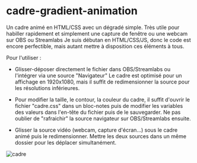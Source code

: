 # cadre-gradient-animation
Un cadre animé en HTML/CSS avec un dégradé simple. Très utile pour habiller rapidement et simplement une capture de fenêtre ou une webcam sur OBS ou Streamlabs
Je suis débutan en HTML/CSS/JS, donc le code est encore perfectible, mais autant mettre à disposition ces éléments à tous.

Pour l'utiliser : 

- Glisser-déposer directement le fichier dans OBS/Streamlabs ou l'intégrer via une source "Navigateur"
Le cadre est optimisé pour un affichage en 1920x1080, mais il suffit de redimensionner la source pour les résolutions inférieures.

- Pour modifier la taille, le contour, la couleur du cadre, il suffit d'ouvrir le fichier "cadre.css" dans un bloc-notes puis de modifier les variables des valeurs dans l'en-tête du fichier puis de le sauvegarder. Ne pas oublier de "rafraichir" la source navigateur sur OBS/Streamlabs ensuite.

- Glisser la source vidéo (webcam, capture d'écran...) sous le cadre animé puis le redimensionner. Mettre les deux sources dans un même dossier pour les déplacer simultanément.

![cadre](https://user-images.githubusercontent.com/91347360/170236084-fc1d4973-4808-4996-bc87-d7ac1bb699b3.gif)
